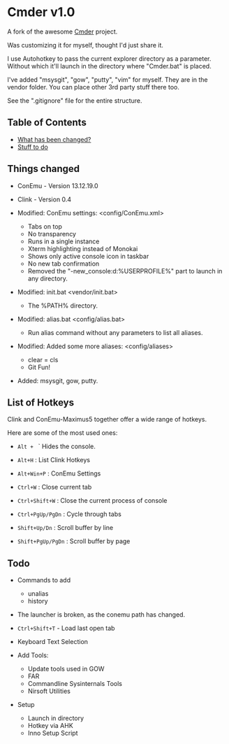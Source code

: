# Cmder v1.0
<!-- ![Butler](/Data/butler.png) -->

A fork of the awesome [Cmder](https://github.com/bliker/cmder/) project.

Was customizing it for myself, thought I'd just share it.

I use Autohotkey to pass the current explorer directory as a parameter.
Without which it'll launch in the directory where "Cmder.bat" is placed.

I've added "msysgit", "gow", "putty", "vim" for myself. They are in the vendor folder. You can place other 3rd party stuff there too.

See the ".gitignore" file for the entire structure.

## Table of Contents

* [What has been changed?](#changelog)
* [Stuff to do](#todo)

## <a name="changelog"></a>Things changed

* ConEmu - Version 13.12.19.0
* Clink - Version 0.4

* Modified: ConEmu settings: <config/ConEmu.xml>
  * Tabs on top
  * No transparency
  * Runs in a single instance
  * Xterm highlighting instead of Monokai
  * Shows only active console icon in taskbar
  * No new tab confirmation
  * Removed the "-new_console:d:%USERPROFILE%" part to launch in any directory.

* Modified: init.bat <vendor/init.bat>
  * The %PATH% directory.

* Modified: alias.bat <config/alias.bat>
  * Run alias command without any parameters to list all aliases.

* Modified: Added some more aliases: <config/aliases>
  * clear = cls
  * Git Fun!

* Added: msysgit, gow, putty. <vendor/>

## <a name="hotkeys"></a>List of Hotkeys

Clink and ConEmu-Maximus5 together offer a wide range of hotkeys.

Here are some of the most used ones:

* `Alt + ` ` Hides the console.
* `Alt+H` : List Clink Hotkeys
* `Alt+Win+P` : ConEmu Settings

* `Ctrl+W` : Close current tab
* `Ctrl+Shift+W` : Close the current process of console

* `Ctrl+PgUp/PgDn` : Cycle through tabs 
* `Shift+Up/Dn` : Scroll buffer by line
* `Shift+PgUp/PgDn` : Scroll buffer by page

## <a name="todo"></a>Todo

* Commands to add
  * unalias
  * history

* The launcher is broken, as the conemu path has changed.

* `Ctrl+Shift+T` - Load last open tab

* Keyboard Text Selection

* Add Tools:
  * Update tools used in GOW
  * FAR
  * Commandline Sysinternals Tools
  * Nirsoft Utilities

* Setup
  * Launch in directory
  * Hotkey via AHK 
  * Inno Setup Script

